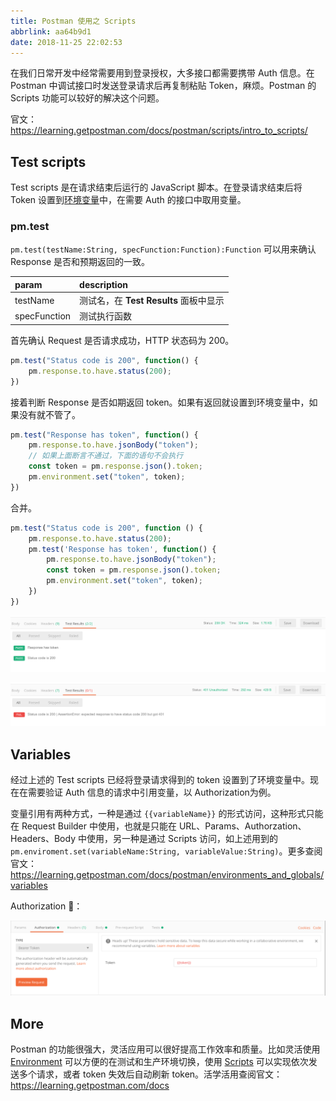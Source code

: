 ```yaml
---
title: Postman 使用之 Scripts
abbrlink: aa64b9d1
date: 2018-11-25 22:02:53
---
```


在我们日常开发中经常需要用到登录授权，大多接口都需要携带 Auth 信息。在 Postman 中调试接口时发送登录请求后再复制粘贴 Token，麻烦。Postman 的 Scripts 功能可以较好的解决这个问题。

官文：<https://learning.getpostman.com/docs/postman/scripts/intro_to_scripts/>

<!-- more -->

## Test scripts

Test scripts 是在请求结束后运行的 JavaScript 脚本。在登录请求结束后将 Token 设置到[环境变量](https://learning.getpostman.com/docs/postman/environments_and_globals/intro_to_environments_and_globals)中，在需要 Auth 的接口中取用变量。

### pm.test

`pm.test(testName:String, specFunction:Function):Function` 可以用来确认 Response 是否和预期返回的一致。

| param | description |
| :------- | :---------- |
| testName | 测试名，在 **Test Results** 面板中显示 |
| specFunction | 测试执行函数 |

首先确认 Request 是否请求成功，HTTP 状态码为 200。

```JavaScript
pm.test("Status code is 200", function() {
    pm.response.to.have.status(200);
})
```

接着判断 Response 是否如期返回 token。如果有返回就设置到环境变量中，如果没有就不管了。

```JavaScript
pm.test("Response has token", function() {
    pm.response.to.have.jsonBody("token");
    // 如果上面断言不通过，下面的语句不会执行
    const token = pm.response.json().token;
    pm.environment.set("token", token);
})
```

合并。

```JavaScript
pm.test("Status code is 200", function () {
    pm.response.to.have.status(200);
    pm.test('Response has token', function() {
        pm.response.to.have.jsonBody("token");
        const token = pm.response.json().token;
        pm.environment.set("token", token);
    })
})
```

![Test Results (1)](../images/20181118172735.png)

![Test Results (2)](../images/20181118172817.png)

## Variables

经过上述的 Test scripts 已经将登录请求得到的 token 设置到了环境变量中。现在在需要验证 Auth 信息的请求中引用变量，以 Authorization为例。

变量引用有两种方式，一种是通过 `{{variableName}}` 的形式访问，这种形式只能在 Request Builder 中使用，也就是只能在 URL、Params、Authorzation、Headers、Body 中使用，另一种是通过 Scripts 访问，如上述用到的 `pm.enviroment.set(variableName:String, variableValue:String)`。更多查阅官文：<https://learning.getpostman.com/docs/postman/environments_and_globals/variables>

Authorization 🌰：

![Variables demo](../images/20181118172846.png)

## More

Postman 的功能很强大，灵活应用可以很好提高工作效率和质量。比如灵活使用 [Environment](https://learning.getpostman.com/docs/postman/environments_and_globals/intro_to_environments_and_globals) 可以方便的在测试和生产环境切换，使用 [Scripts](https://learning.getpostman.com/docs/postman/scripts/intro_to_scripts) 可以实现依次发送多个请求，或者 token 失效后自动刷新 token。活学活用查阅官文：<https://learning.getpostman.com/docs>
